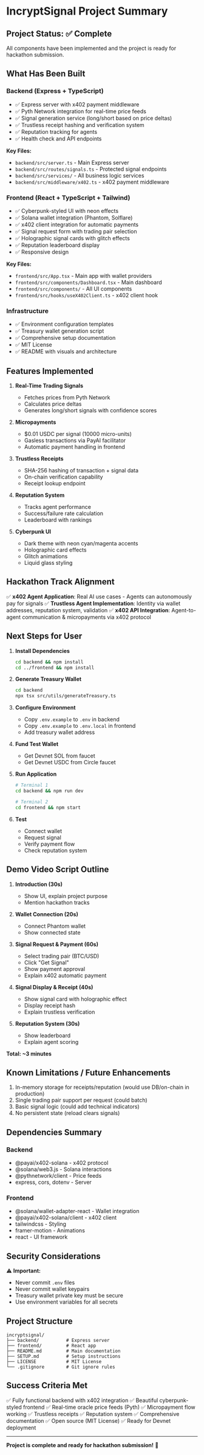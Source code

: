 # IncryptSignal Project Summary

## Project Status: ✅ Complete

All components have been implemented and the project is ready for hackathon submission.

## What Has Been Built

### Backend (Express + TypeScript)
- ✅ Express server with x402 payment middleware
- ✅ Pyth Network integration for real-time price feeds
- ✅ Signal generation service (long/short based on price deltas)
- ✅ Trustless receipt hashing and verification system
- ✅ Reputation tracking for agents
- ✅ Health check and API endpoints

**Key Files:**
- `backend/src/server.ts` - Main Express server
- `backend/src/routes/signals.ts` - Protected signal endpoints
- `backend/src/services/` - All business logic services
- `backend/src/middleware/x402.ts` - x402 payment middleware

### Frontend (React + TypeScript + Tailwind)
- ✅ Cyberpunk-styled UI with neon effects
- ✅ Solana wallet integration (Phantom, Solflare)
- ✅ x402 client integration for automatic payments
- ✅ Signal request form with trading pair selection
- ✅ Holographic signal cards with glitch effects
- ✅ Reputation leaderboard display
- ✅ Responsive design

**Key Files:**
- `frontend/src/App.tsx` - Main app with wallet providers
- `frontend/src/components/Dashboard.tsx` - Main dashboard
- `frontend/src/components/` - All UI components
- `frontend/src/hooks/useX402Client.ts` - x402 client hook

### Infrastructure
- ✅ Environment configuration templates
- ✅ Treasury wallet generation script
- ✅ Comprehensive setup documentation
- ✅ MIT License
- ✅ README with visuals and architecture

## Features Implemented

1. **Real-Time Trading Signals**
   - Fetches prices from Pyth Network
   - Calculates price deltas
   - Generates long/short signals with confidence scores

2. **Micropayments**
   - $0.01 USDC per signal (10000 micro-units)
   - Gasless transactions via PayAI facilitator
   - Automatic payment handling in frontend

3. **Trustless Receipts**
   - SHA-256 hashing of transaction + signal data
   - On-chain verification capability
   - Receipt lookup endpoint

4. **Reputation System**
   - Tracks agent performance
   - Success/failure rate calculation
   - Leaderboard with rankings

5. **Cyberpunk UI**
   - Dark theme with neon cyan/magenta accents
   - Holographic card effects
   - Glitch animations
   - Liquid glass styling

## Hackathon Track Alignment

✅ **x402 Agent Application**: Real AI use cases - Agents can autonomously pay for signals
✅ **Trustless Agent Implementation**: Identity via wallet addresses, reputation system, validation
✅ **x402 API Integration**: Agent-to-agent communication & micropayments via x402 protocol

## Next Steps for User

1. **Install Dependencies**
   ```bash
   cd backend && npm install
   cd ../frontend && npm install
   ```

2. **Generate Treasury Wallet**
   ```bash
   cd backend
   npx tsx src/utils/generateTreasury.ts
   ```

3. **Configure Environment**
   - Copy `.env.example` to `.env` in backend
   - Copy `.env.example` to `.env.local` in frontend
   - Add treasury wallet address

4. **Fund Test Wallet**
   - Get Devnet SOL from faucet
   - Get Devnet USDC from Circle faucet

5. **Run Application**
   ```bash
   # Terminal 1
   cd backend && npm run dev
   
   # Terminal 2
   cd frontend && npm start
   ```

6. **Test**
   - Connect wallet
   - Request signal
   - Verify payment flow
   - Check reputation system

## Demo Video Script Outline

1. **Introduction (30s)**
   - Show UI, explain project purpose
   - Mention hackathon tracks

2. **Wallet Connection (20s)**
   - Connect Phantom wallet
   - Show connected state

3. **Signal Request & Payment (60s)**
   - Select trading pair (BTC/USD)
   - Click "Get Signal"
   - Show payment approval
   - Explain x402 automatic payment

4. **Signal Display & Receipt (40s)**
   - Show signal card with holographic effect
   - Display receipt hash
   - Explain trustless verification

5. **Reputation System (30s)**
   - Show leaderboard
   - Explain agent scoring

**Total: ~3 minutes**

## Known Limitations / Future Enhancements

1. In-memory storage for receipts/reputation (would use DB/on-chain in production)
2. Single trading pair support per request (could batch)
3. Basic signal logic (could add technical indicators)
4. No persistent state (reload clears signals)

## Dependencies Summary

### Backend
- @payai/x402-solana - x402 protocol
- @solana/web3.js - Solana interactions
- @pythnetwork/client - Price feeds
- express, cors, dotenv - Server

### Frontend
- @solana/wallet-adapter-react - Wallet integration
- @payai/x402-solana/client - x402 client
- tailwindcss - Styling
- framer-motion - Animations
- react - UI framework

## Security Considerations

⚠️ **Important:**
- Never commit `.env` files
- Never commit wallet keypairs
- Treasury wallet private key must be secure
- Use environment variables for all secrets

## Project Structure

```
incryptsignal/
├── backend/          # Express server
├── frontend/         # React app
├── README.md         # Main documentation
├── SETUP.md          # Setup instructions
├── LICENSE           # MIT License
└── .gitignore        # Git ignore rules
```

## Success Criteria Met

✅ Fully functional backend with x402 integration
✅ Beautiful cyberpunk-styled frontend
✅ Real-time oracle price feeds (Pyth)
✅ Micropayment flow working
✅ Trustless receipts
✅ Reputation system
✅ Comprehensive documentation
✅ Open source (MIT License)
✅ Ready for Devnet deployment

---

**Project is complete and ready for hackathon submission!** 🚀

